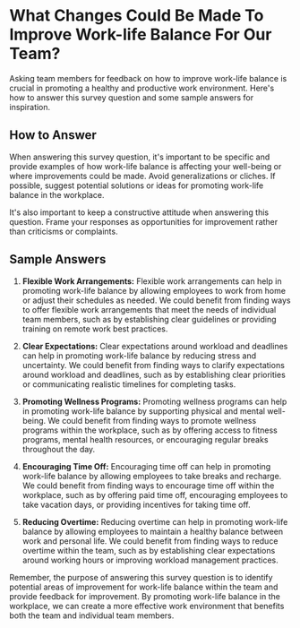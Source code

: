 What Changes Could Be Made To Improve Work-life Balance For Our Team?
============================================================================================

Asking team members for feedback on how to improve work-life balance is crucial in promoting a healthy and productive work environment. Here's how to answer this survey question and some sample answers for inspiration.

How to Answer
-------------

When answering this survey question, it's important to be specific and provide examples of how work-life balance is affecting your well-being or where improvements could be made. Avoid generalizations or cliches. If possible, suggest potential solutions or ideas for promoting work-life balance in the workplace.

It's also important to keep a constructive attitude when answering this question. Frame your responses as opportunities for improvement rather than criticisms or complaints.

Sample Answers
--------------

1. **Flexible Work Arrangements:** Flexible work arrangements can help in promoting work-life balance by allowing employees to work from home or adjust their schedules as needed. We could benefit from finding ways to offer flexible work arrangements that meet the needs of individual team members, such as by establishing clear guidelines or providing training on remote work best practices.

2. **Clear Expectations:** Clear expectations around workload and deadlines can help in promoting work-life balance by reducing stress and uncertainty. We could benefit from finding ways to clarify expectations around workload and deadlines, such as by establishing clear priorities or communicating realistic timelines for completing tasks.

3. **Promoting Wellness Programs:** Promoting wellness programs can help in promoting work-life balance by supporting physical and mental well-being. We could benefit from finding ways to promote wellness programs within the workplace, such as by offering access to fitness programs, mental health resources, or encouraging regular breaks throughout the day.

4. **Encouraging Time Off:** Encouraging time off can help in promoting work-life balance by allowing employees to take breaks and recharge. We could benefit from finding ways to encourage time off within the workplace, such as by offering paid time off, encouraging employees to take vacation days, or providing incentives for taking time off.

5. **Reducing Overtime:** Reducing overtime can help in promoting work-life balance by allowing employees to maintain a healthy balance between work and personal life. We could benefit from finding ways to reduce overtime within the team, such as by establishing clear expectations around working hours or improving workload management practices.

Remember, the purpose of answering this survey question is to identify potential areas of improvement for work-life balance within the team and provide feedback for improvement. By promoting work-life balance in the workplace, we can create a more effective work environment that benefits both the team and individual team members.
